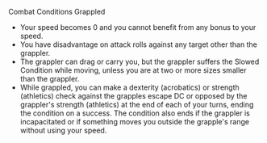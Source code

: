 Combat
Conditions
Grappled
<ul>
  <li>Your speed becomes 0 and you cannot benefit from any bonus to your speed.</li>
  <li>You have disadvantage on attack rolls against any target other than the grappler.</li>
  <li>The grappler can drag or carry you, but the grappler suffers the Slowed Condition while moving, unless you are at two or more sizes smaller than the grappler.</li>
  <li>While grappled, you can make a dexterity (acrobatics) or strength (athletics) check against the grapples escape DC or opposed by the grappler's strength (athletics) at the end of each of your turns, ending the condition on a success. The condition also ends if the grappler is incapacitated or if something moves you outside the grapple's range without using your speed.</li>
</ul>
